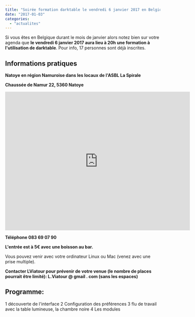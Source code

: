 ```yaml
---
title: "Soirée formation darktable le vendredi 6 janvier 2017 en Belgique"
date: "2017-01-03"
categories: 
  - "actualites"
---
```


Si vous êtes en Belgique durant le mois de janvier alors notez bien sur votre agenda que **le vendredi 6 janvier 2017 aura lieu à 20h une formation à l'utilisation de darktable**. Pour info, 17 personnes sont déjà inscrites.

## **Informations pratiques**

**Natoye en région Namuroise dans les locaux de l'ASBL La Spirale**

**Chaussée de Namur 22, 5360 Natoye**

<iframe style="border: 0;" src="https://www.google.com/maps/embed?pb=!1m18!1m12!1m3!1d2546.4713554892837!2d5.0629062160461435!3d50.339113279460136!2m3!1f0!2f0!3f0!3m2!1i1024!2i768!4f13.1!3m3!1m2!1s0x47c1bbc9c9bca605%3A0x300d84b187b0641c!2sLa+Spirale!5e0!3m2!1sfr!2sfr!4v1482765600735" width="600" height="450" frameborder="0" allowfullscreen="allowfullscreen"></iframe>

**Téléphone 083 69 07 90**

**L'entrée est à 5€ avec une boisson au bar.**

Vous pouvez venir avec votre ordinateur Linux ou Mac (venez avec une prise multiple).

**Contacter LViatour pour prévenir de votre venue (le nombre de places pourrait être limité): L.Viatour @ gmail . com  (sans les espaces)**

## Programme:

1 découverte de l'interface 2 Configuration des préférences 3 flu de travail avec la table lumineuse, la chambre noire 4 Les modules
